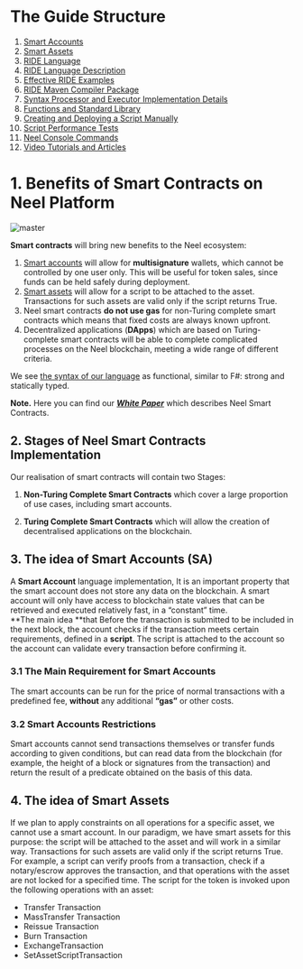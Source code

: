 # The Guide Structure

1. [Smart Accounts](../technical-details/neel-contracts-language-description/approach-and-capabilities.md)
2. [Smart Assets](../technical-details/smart-assets.md)
3. [RIDE Language](../technical-details/ride-language.md)
4. [RIDE Language Description](../technical-details/ride-language/language-description.md)
5. [Effective RIDE Examples](../technical-details/neel-contracts-language-description/examples/lang-stlib-usage-examples.md)
6. [RIDE Maven Compiler Package](../technical-details/ride-language/maven-compiler.md)
7. [Syntax Processor and Executor Implementation Details](../technical-details/neel-contracts-language-description/implementation-details.md)
8. [Functions and Standard Library](../technical-details/neel-contracts-language-description/standard-library.md)
9. [Creating and Deploying a Script Manually](../technical-details/neel-contracts-language-description/creating-and-deploying-a-script-manually.md)
10. [Script Performance Tests](../technical-details/neel-contracts-language-description/script-performance-tests.md)
11. [Neel Console Commands](../technical-details/neel-contracts-language-description/neel-console-commands.md)
12. [Video Tutorials and Articles](../technical-details/video-tutorials-and-articles.md)

# 1. Benefits of Smart Contracts on Neel Platform

![master](https://img.shields.io/badge/node->%3D0.12.0-4bc51d.svg)

**Smart contracts** will bring new benefits to the Neel ecosystem:  
1. [Smart accounts](../technical-details/neel-contracts-language-description/approach-and-capabilities.md) will allow for **multisignature** wallets, which cannot be controlled by one user only. This will be useful for token sales, since funds can be held safely during deployment.  
2. [Smart assets](../technical-details/smart-assets.md) will allow for a script to be attached to the asset. Transactions for such assets are valid only if the script returns True.  
3. Neel smart contracts **do not use gas** for non-Turing complete smart contracts which means that fixed costs are always known upfront.  
4. Decentralized applications \(**DApps**\) which are based on Turing-complete smart contracts will be able to complete complicated processes on the Neel blockchain, meeting a wide range of different criteria.

We see [the syntax of our language](../technical-details/ride-language.md) as functional, similar to F\#: strong and statically typed.

**Note.** Here you can find our [_**White Paper**_](https://neelplatform.com/files/docs/white_paper_neel_smart_contracts.pdf?cache=b) which describes Neel Smart Contracts.

## 2. Stages of Neel Smart Contracts Implementation

Our realisation of smart contracts will contain two Stages:

1. **Non-Turing Complete Smart Contracts** which cover a large proportion of use cases, including smart accounts.

2. **Turing Complete Smart Contracts** which will allow the creation of decentralised applications on the blockchain.

## 3. The idea of Smart Accounts \(SA\)

A **Smart Account** language implementation, It is an important property that the smart account does not store any data on the blockchain. A smart account will only have access to blockchain state values that can be retrieved and executed relatively fast, in a “constant” time.  
**The main idea **that Before the transaction is submitted to be included in the next block, the account checks if the transaction meets certain requirements, defined in a **script**. The script is attached to the account so the account can validate every transaction before confirming it.

### 3.1 **The Main Requirement for Smart Accounts**

The smart accounts can be run for the price of normal transactions with a predefined fee, **without** any additional **“gas”** or other costs.

### 3.2 **Smart Accounts Restrictions**

Smart accounts cannot send transactions themselves or transfer funds according to given conditions, but can read data from the blockchain \(for example, the height of a block or signatures from the transaction\) and return the result of a predicate obtained on the basis of this data.

## 4. The idea of Smart Assets

If we plan to apply constraints on all operations for a specific asset, we cannot use a smart account. In our paradigm, we have smart assets for this purpose: the script will be attached to the asset and will work in a similar way. Transactions for such assets are valid only if the script returns True. For example, a script can verify proofs from a transaction, check if a notary/escrow approves the transaction, and that operations with the asset are not locked for a specified time. The script for the token is invoked upon the following operations with an asset:

* Transfer Transaction
* MassTransfer Transaction
* Reissue Transaction
* Burn Transaction
* ExchangeTransaction
* SetAssetScriptTransaction




